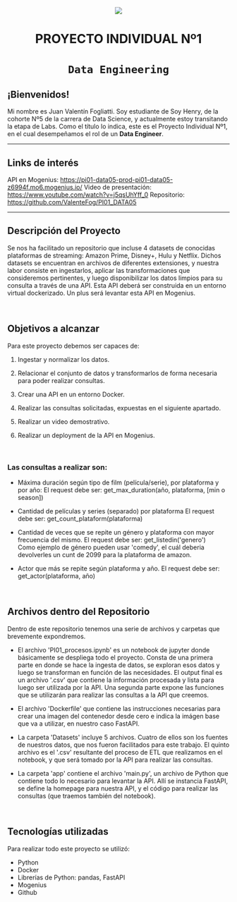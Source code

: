 <p align=center><img src=https://d31uz8lwfmyn8g.cloudfront.net/Assets/logo-henry-white-lg.png><p>

# <h1 align=center> **PROYECTO INDIVIDUAL Nº1** </h1>

# <h1 align=center>**`Data Engineering`**</h1>


## ¡Bienvenidos! 
Mi nombre es Juan Valentín Fogliatti. Soy estudiante de Soy Henry, de la cohorte Nº5 de la carrera de Data Science, y actualmente estoy transitando la etapa de Labs. Como el título lo indica, este es el Proyecto Individual Nº1, en el cual desempeñamos el rol de un **Data Engineer**.  

<hr>  

## Links de interés 
API en Mogenius: https://pi01-data05-prod-pi01-data05-z6994f.mo6.mogenius.io/
Video de presentación: https://www.youtube.com/watch?v=j5qsUhYff_0
Repositorio: https://github.com/ValenteFog/PI01_DATA05

<hr>

## **Descripción del Proyecto**
Se nos ha facilitado un repositorio que incluse 4 datasets de conocidas plataformas de streaming: Amazon Prime, Disney+, Hulu y Netflix. Dichos datasets se encuentran en archivos de diferentes extensiones, y nuestra labor consiste en ingestarlos, aplicar las transformaciones que consideremos pertinentes, y luego disponibilizar los datos limpios para su consulta a través de una API. Esta API deberá ser construida en un entorno virtual dockerizado. Un plus será levantar esta API en Mogenius.

<br>

## **Objetivos a alcanzar**
Para este proyecto debemos ser capaces de:

1. Ingestar y normalizar los datos.

2. Relacionar el conjunto de datos y transformarlos de forma necesaria para poder realizar consultas. 

3. Crear una API en un entorno Docker.

5. Realizar las consultas solicitadas, expuestas en el siguiente apartado.

6. Realizar un video demostrativo.

7. Realizar un deployment de la API en Mogenius.

<br>

### Las consultas a realizar son:

+ Máxima duración según tipo de film (película/serie), por plataforma y por año:
    El request debe ser: get_max_duration(año, plataforma, [min o season])

+ Cantidad de películas y series (separado) por plataforma
    El request debe ser: get_count_plataform(plataforma)  
  
+ Cantidad de veces que se repite un género y plataforma con mayor frecuencia del mismo.
    El request debe ser: get_listedin('genero')  
    Como ejemplo de género pueden usar 'comedy', el cuál deberia devolverles un cunt de 2099 para la plataforma de amazon.

+ Actor que más se repite según plataforma y año.
  El request debe ser: get_actor(plataforma, año)

<br>

## **Archivos dentro del Repositorio**
Dentro de este repositorio tenemos una serie de archivos y carpetas que brevemente expondremos.

* El archivo 'PI01_procesos.ipynb' es un notebook de jupyter donde básicamente se despliega todo el proyecto. Consta de una primera parte en donde se hace la ingesta de datos, se exploran esos datos y luego se transforman en función de las necesidades. El output final es un archivo '.csv' que contiene la información procesada y lista para luego ser utilizada por la API. Una segunda parte expone las funciones que se utilizarán para realizar las consultas a la API que creemos.

* El archivo 'Dockerfile' que contiene las instrucciones necesarias para crear una imagen del contenedor desde cero e indica la imágen base que va a utilizar, en nuestro caso FastAPI.

* La carpeta 'Datasets' incluye 5 archivos. Cuatro de ellos son los fuentes de nuestros datos, que nos fueron facilitados para este trabajo. El quinto archivo es el '.csv' resultante del proceso de ETL que realizamos en el notebook, y que será tomado por la API para realizar las consultas.

* La carpeta 'app' contiene el archivo 'main.py', un archivo de Python que contiene todo lo necesario para levantar la API. Allí se instancia FastAPI, se define la homepage para nuestra API, y el código para realizar las consultas (que traemos también del notebook).

<br>

## **Tecnologías utilizadas**
Para realizar todo este proyecto se utilizó:
* Python
* Docker
* Librerías de Python: pandas, FastAPI
* Mogenius
* Github